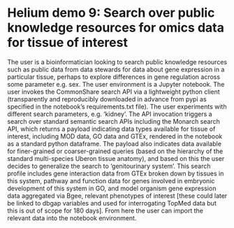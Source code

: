 # Helium demo 9: Search over public knowledge resources for omics data for tissue of interest

The user is a bioinformatician looking to search public knowledge resources such as public data from data stewards for data about gene expression in a particular tissue, perhaps to explore differences in gene regulation across some parameter e.g. sex. The user environment is a Jupyter notebook. The user invokes the CommonShare search API via a lightweight python client (transparently and reproducibly downloaded in advance from pypi as specified in the notebook’s requirements.txt file). The user experiments with different search parameters, e.g. ‘kidney’. The API invocation triggers a search over standard semantic search APIs including the Monarch search API, which returns a payload indicating data types available for tissue of interest, including MOD data, GO data and GTEx, rendered in the notebook as a standard python dataframe. The payload also indicates data available for finer-grained or coarser-grained queries (based on the hierarchy of the standard multi-species Uberon tissue anatomy), and based on this the user decides to generalize the search to ‘genitourinary system’. This search profile includes gene interaction data from GTEx broken down by tissues in this system, pathway and function data for genes involved in embryonic development of this system in GO, and model organism gene expression data aggregated via Bgee, relevant phenotypes of interest [these could later be linked to dbgap variables and used for interrogating TopMed data but this is out of scope for 180 days]. From here the user can import the relevant data into the notebook environment.
